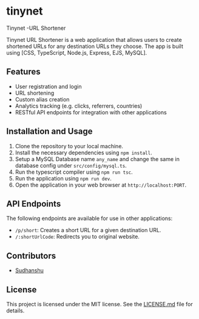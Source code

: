# tinynet
Tinynet -URL Shortener

Tinynet URL Shortener is a web application that allows users to create shortened URLs for any destination URLs they choose. The app is built using [CSS, TypeScript, Node.js, Express, EJS, MySQL].

## Features

- User registration and login
- URL shortening
- Custom alias creation
- Analytics tracking (e.g. clicks, referrers, countries)
- RESTful API endpoints for integration with other applications

## Installation and Usage

1. Clone the repository to your local machine.
2. Install the necessary dependencies using `npm install`.
2. Setup a MySQL Database name `any_name` and change the same in database config under `src/config/mysql.ts`.
3. Run the typescript compiler using `npm run tsc`.
3. Run the application using `npm run dev`.
4. Open the application in your web browser at `http://localhost:PORT`.

## API Endpoints

The following endpoints are available for use in other applications:

- `/p/short`: Creates a short URL for a given destination URL.
- `/:shortUrlCode`: Redirects you to original website.

## Contributors

- [Sudhanshu](https://github.com/ks961)

## License

This project is licensed under the MIT license. See the [LICENSE.md](LICENSE.md) file for details.